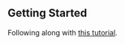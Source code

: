 ## Getting Started

Following along with [this tutorial](https://egghead.io/series/angularjs-app-from-scratch-getting-started).

